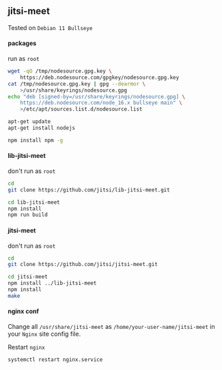 ## jitsi-meet

Tested on `Debian 11 Bullseye`

#### packages

run as `root`

```bash
wget -qO /tmp/nodesource.gpg.key \
    https://deb.nodesource.com/gpgkey/nodesource.gpg.key
cat /tmp/nodesource.gpg.key | gpg --dearmor \
    >/usr/share/keyrings/nodesource.gpg
echo "deb [signed-by=/usr/share/keyrings/nodesource.gpg] \
    https://deb.nodesource.com/node_16.x bullseye main" \
    >/etc/apt/sources.list.d/nodesource.list

apt-get update
apt-get install nodejs

npm install npm -g
```

#### lib-jitsi-meet

don't run as `root`

```bash
cd
git clone https://github.com/jitsi/lib-jitsi-meet.git

cd lib-jitsi-meet
npm install
npm run build
```

#### jitsi-meet

don't run as `root`

```bash
cd
git clone https://github.com/jitsi/jitsi-meet.git

cd jitsi-meet
npm install ../lib-jitsi-meet
npm install
make
```

#### nginx conf

Change all `/usr/share/jitsi-meet` as `/home/your-user-name/jitsi-meet` in your
`Nginx` site config file.

Restart `nginx`

```bash
systemctl restart nginx.service
```
